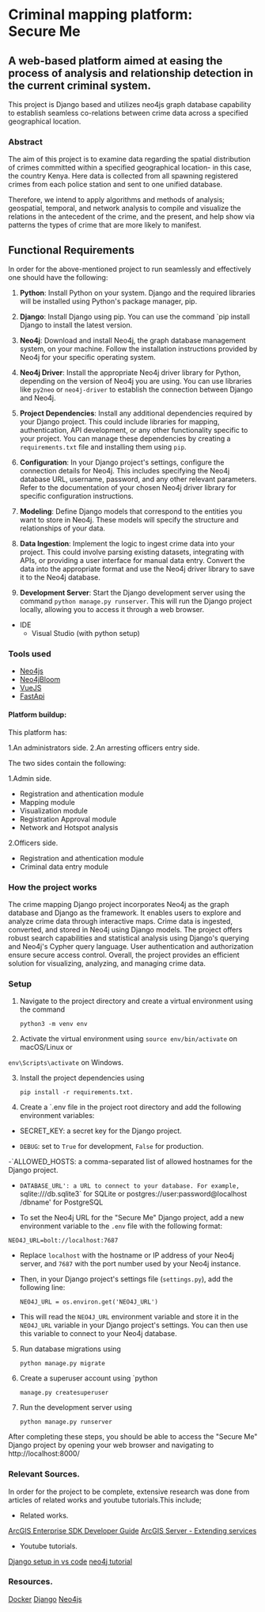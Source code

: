 # Criminal mapping platform: <br /> Secure Me

## A web-based platform aimed at easing the process of analysis and relationship detection in the current criminal system.

This project is Django based and utilizes neo4js graph database capability to establish seamless co-relations between crime data across a specified geographical location.


### Abstract
The aim of this project is to examine data regarding the spatial distribution of crimes committed within a specified geographical location- in this case, the country Kenya. Here data is collected from all spawning registered crimes from each police station and sent to one unified database.

Therefore, we intend to apply algorithms and methods of analysis; geospatial, temporal, and network analysis to compile and visualize the relations in the antecedent of the crime, and the present, and help show via patterns the types of crime that are more likely to manifest.


## Functional Requirements

In order for the above-mentioned project to run seamlessly and effectively one should have the following:


1. **Python**: Install Python on your system. Django and the required libraries will be installed using Python's package manager, pip.

2. **Django**: Install Django using pip. You can use the command `pip install Django to install the latest version.

3. **Neo4j**: Download and install Neo4j, the graph database management system, on your machine. Follow the installation instructions provided by Neo4j for your specific operating system.

4. **Neo4j Driver**: Install the appropriate Neo4j driver library for Python, depending on the version of Neo4j you are using. You can use libraries like `py2neo` or `neo4j-driver` to establish the connection between Django and Neo4j.

5. **Project Dependencies**: Install any additional dependencies required by your Django project. This could include libraries for mapping, authentication, API development, or any other functionality specific to your project. You can manage these dependencies by creating a `requirements.txt` file and installing them using `pip`.

6. **Configuration**: In your Django project's settings, configure the connection details for Neo4j. This includes specifying the Neo4j database URL, username, password, and any other relevant parameters. Refer to the documentation of your chosen Neo4j driver library for specific configuration instructions.

7. **Modeling**: Define Django models that correspond to the entities you want to store in Neo4j. These models will specify the structure and relationships of your data.

8. **Data Ingestion**: Implement the logic to ingest crime data into your project. This could involve parsing existing datasets, integrating with APIs, or providing a user interface for manual data entry. Convert the data into the appropriate format and use the Neo4j driver library to save it to the Neo4j database.

9. **Development Server**: Start the Django development server using the command `python manage.py runserver`. This will run the Django project locally, allowing you to access it through a web browser.

* IDE
   * Visual Studio (with python setup) 
   
### Tools used

 * [Neo4js](https://neo4j.com/)
 * [Neo4jBloom](https://neo4j.com/product/bloom/)
 * [VueJS](https://vuejs.org/)
 * [FastApi](https://fastapi.tiangolo.com/)
 

#### Platform buildup:

This platform has:

1.An administrators side.
2.An arresting officers entry side.

The two sides contain the following:

1.Admin side.

* Registration and athentication module
* Mapping module
* Visualization module
* Registration Approval module
* Network and Hotspot analysis

2.Officers side.

* Registration and athentication module
* Criminal data entry module


### How the project works

The crime mapping Django project incorporates Neo4j as the graph database and Django as the framework. It enables users to explore and analyze crime data through interactive maps. Crime data is ingested, converted, and stored in Neo4j using Django models. The project offers robust search capabilities and statistical analysis using Django's querying and Neo4j's Cypher query language. User authentication and authorization ensure secure access control. Overall, the project provides an efficient solution for visualizing, analyzing, and managing crime data.


### Setup

1. Navigate to the project directory and create a virtual environment using the command

   ```python3 -m venv env```

3. Activate the virtual environment using `source env/bin/activate` on macOS/Linux or

  ```env\Scripts\activate```  on Windows.

3. Install the project dependencies using
   
   ```pip install -r requirements.txt.```

4. Create a `.env file in the project root directory and add the following environment variables:

- SECRET_KEY: a secret key for the Django project.

- `DEBUG`: set to `True` for development, `False` for production.

-`ALLOWED_HOSTS: a comma-separated list of allowed hostnames for the Django project.

- `DATABASE_URL': a URL to connect to your database. For example, `sqlite:///db.sqlite3` for SQLite or postgres://user:password@localhost /dbname' for PostgreSQL

- To set the Neo4j URL for the "Secure Me" Django project, add a new environment variable to the `.env` file with the following format:

`NEO4J_URL=bolt://localhost:7687`

- Replace `localhost` with the hostname or IP address of your Neo4j server, and `7687` with the port number used by your Neo4j instance.

- Then, in your Django project's settings file (`settings.py`), add the following line:
  
  ```NEO4J_URL = os.environ.get('NEO4J_URL')```


- This will read the `NEO4J_URL` environment variable and store it in the `NEO4J_URL` variable in your Django project's settings. You can then use this variable to connect to your Neo4j database.

5. Run database migrations using

   ```python manage.py migrate```

6. Create a superuser account using `python

   ```manage.py createsuperuser```

7. Run the development server using

   ```python manage.py runserver```

After completing these steps, you should be able to access the "Secure Me" Django project by opening your web browser and navigating to http://localhost:8000/
 

### Relevant Sources.

In order for the project to be complete, extensive research was done from articles of related works and youtube tutorials.This include;
 
* Related works.

[ArcGIS Enterprise SDK Developer Guide](https://developers.arcgis.com/enterprise-sdk/)
[ArcGIS Server - Extending services](https://enterprise.arcgis.com/en/server/latest/develop/windows/about-extending-services.htm)

* Youtube tutorials.
  
[Django setup in vs code](https://youtu.be/f1NQnhFFV-E)
[neo4j tutorial](https://youtu.be/_IgbB24scLI)

### Resources.

[Docker](https://www.docker.com/)
[Django](https://www.djangoproject.com/)
[Neo4js](https://neo4j.com/)






